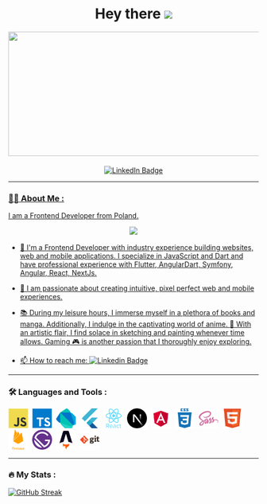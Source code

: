 <div id="header" align="center">
 <h1 align="center">
  Hey there
  <img src="https://media.giphy.com/media/hvRJCLFzcasrR4ia7z/giphy.gif" width="30px"/>
</h1>
<div align="center">
  <img src="https://media.giphy.com/media/v1.Y2lkPTc5MGI3NjExZjVkenV2a2hudmQ2bWxxbmg5Z2gxdmtmazd6M2lyNm16bDR3ZmZiaSZlcD12MV9pbnRlcm5hbF9naWZfYnlfaWQmY3Q9Zw/137EaR4vAOCn1S/giphy.gif" width="600" height="250"/>
</div>
</div>
<br/>
<div id="badges" align="center">
  <a href="https://www.linkedin.com/in/kategrab/">
  <img src="https://img.shields.io/badge/LinkedIn-blue?style=for-the-badge&logo=linkedin&logoColor=white" alt="LinkedIn Badge"/>
  </>
</div>

---

### :woman_technologist: About Me :

I am a Frontend Developer from Poland.

<div align="center">
  <img src="https://media.giphy.com/media/cmCEsJZHYBPels360q/giphy.gif" width="100">
</div>

-   :telescope: I'm a Frontend Developer with industry experience building websites, web and mobile applications. I specialize in JavaScript and Dart and have professional experience with Flutter, AngularDart, Symfony, Angular, React, NextJs.

-   :seedling: I am passionate about creating intuitive, pixel perfect web and mobile experiences.

-   :books: During my leisure hours, I immerse myself in a plethora of books and manga. Additionally, I indulge in the captivating world of anime. :art: With an artistic flair, I find solace in sketching and painting whenever time allows. Gaming :video_game: is another passion that I thoroughly enjoy exploring.

-   :mailbox: How to reach me: [![Linkedin Badge](https://img.shields.io/badge/-kattiegrab-blue?style=flat&logo=Linkedin&logoColor=white)](https://www.linkedin.com/in/kategrab)

---

### :hammer_and_wrench: Languages and Tools :

<div>
  <img src="https://github.com/devicons/devicon/blob/master/icons/javascript/javascript-original.svg" title="JavaScript" alt="JavaScript" width="40" height="40"/>&nbsp;
  <img src="https://github.com/devicons/devicon/blob/master/icons/typescript/typescript-original.svg" title="TypeScript" alt="TypeScript" width="40" height="40"/>&nbsp;
  <img src="https://github.com/devicons/devicon/blob/master/icons/dart/dart-original.svg" title="Dart" alt="Dart" width="40" height="40"/>&nbsp;
  <img src="https://github.com/devicons/devicon/blob/master/icons/flutter/flutter-original.svg" title="Flutter" alt="Flutter" width="40" height="40"/>&nbsp;
  <img src="https://github.com/devicons/devicon/blob/master/icons/react/react-original-wordmark.svg" title="React" alt="React" width="40" height="40"/>&nbsp;
  <img src="https://github.com/devicons/devicon/blob/master/icons/nextjs/nextjs-original.svg" title="NextJS" alt="NextJS" width="40" height="40"/>&nbsp;
  <img src="https://github.com/devicons/devicon/blob/master/icons/angular/angular-original.svg" title="Angular" alt="Angular" width="40" height="40"/>&nbsp;
  <img src="https://github.com/devicons/devicon/blob/master/icons/css3/css3-plain-wordmark.svg"  title="CSS3" alt="CSS" width="40" height="40"/>&nbsp;
  <img src="https://github.com/devicons/devicon/blob/master/icons/sass/sass-original.svg"  title="Sass" alt="Sass" width="40" height="40"/>&nbsp;
  <img src="https://github.com/devicons/devicon/blob/master/icons/html5/html5-original.svg" title="HTML5" alt="HTML" width="40" height="40"/>&nbsp;
  <img src="https://github.com/devicons/devicon/blob/master/icons/firebase/firebase-plain-wordmark.svg" title="Firebase" alt="Firebase" width="40" height="40"/>&nbsp;
  <img src="https://github.com/devicons/devicon/blob/master/icons/gatsby/gatsby-original.svg" title="Gatsby"  alt="Gatsby" width="40" height="40"/>&nbsp;
  <img src="https://github.com/devicons/devicon/blob/master/icons/astro/astro-original.svg" title="Astro"  alt="Astro" width="40" height="40"/>&nbsp;
  <img src="https://github.com/devicons/devicon/blob/master/icons/git/git-original-wordmark.svg" title="Git" alt="Git" width="40" height="40"/>
</div>

---

### :fire: My Stats :

[![GitHub Streak](http://github-readme-streak-stats.herokuapp.com?user=kattiegrab&theme=dark&background=000000)](https://git.io/streak-stats)
